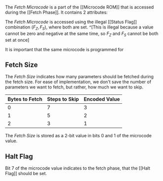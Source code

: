 The _Fetch Microcode_ is a part of the [[Microcode ROM]] that is accessed during the [[Fetch Phase]]. It contains 2 attributes:

The _Fetch Microcode_ is accessed using the illegal [[Status Flag]] combination $(F_Z, F_S)$, where both are set. ^[This is illegal because a value cannot be zero and negative at the same time, so $F_Z$ and $F_S$ cannot be both set at once]

It is important that the same microcode is programmed for
## Fetch Size

The _Fetch Size_ indicates how many parameters should be fetched during the fetch size. For ease of implementation, we don't save the number of parameters we want to fetch, but rather, how much we want to skip.

| Bytes to Fetch | Steps to Skip | Encoded Value |
| -------------- | ------------- | ------------- |
| 0              | 7             | 3             |
| 1              | 5             | 2             |
| 2              | 3             | 1             |

The _Fetch Size_ is stored as a 2-bit value in bits 0 and 1 of the microcode value.

## Halt Flag

Bit 7 of the microcode value indicates to the fetch phase, that the [[Halt Flag]] should be set.